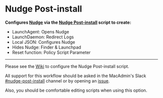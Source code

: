 # Nudge Post-install

**Configures [Nudge](https://github.com/macadmins/nudge/blob/main/README.md) via the [Nudge Post-install](Nudge-Post-install.bash) script to create:**
- LaunchAgent: Opens Nudge 
- LaunchDaemon: Redirect Logs
- Local JSON: Configures Nudge
- Hides Nudge: Finder & Launchpad
- Reset function: Policy Script Parameter

---

Please see the [Wiki](https://github.com/dan-snelson/Nudge-Post-install/wiki) to configure the Nudge Post-install script.

All support for this workflow should be asked in the MacAdmin's Slack [#nudge-post-install](https://slack.com/app_redirect?channel=C02KPHZ7MDX) channel or by opening an [issue](https://github.com/dan-snelson/Nudge-Post-install/issues).

Also, you should be comfortable editing scripts when using this option.